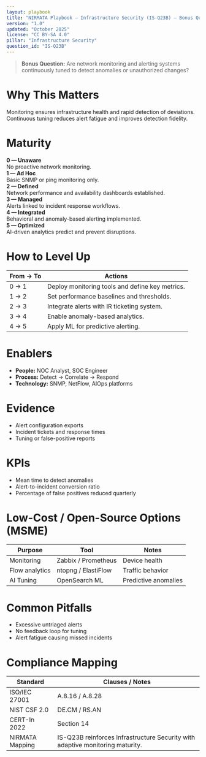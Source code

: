 ```yaml
---
layout: playbook
title: "NIRMATA Playbook — Infrastructure Security (IS-Q23B) — Bonus Question"
version: "1.0"
updated: "October 2025"
license: "CC BY-SA 4.0"
pillar: "Infrastructure Security"
question_id: "IS-Q23B"
---
```


> **Bonus Question:** Are network monitoring and alerting systems continuously tuned to detect anomalies or unauthorized changes?

# Why This Matters
Monitoring ensures infrastructure health and rapid detection of deviations. Continuous tuning reduces alert fatigue and improves detection fidelity.

# Maturity
<div class="levels-grid">
  <div class="level level-0"><strong>0 — Unaware</strong><br>No proactive network monitoring.</div>
  <div class="level level-1"><strong>1 — Ad Hoc</strong><br>Basic SNMP or ping monitoring only.</div>
  <div class="level level-2"><strong>2 — Defined</strong><br>Network performance and availability dashboards established.</div>
  <div class="level level-3"><strong>3 — Managed</strong><br>Alerts linked to incident response workflows.</div>
  <div class="level level-4"><strong>4 — Integrated</strong><br>Behavioral and anomaly-based alerting implemented.</div>
  <div class="level level-5"><strong>5 — Optimized</strong><br>AI-driven analytics predict and prevent disruptions.</div>
</div>

# How to Level Up
| From → To | Actions |
|---|---|
| 0 → 1 |Deploy monitoring tools and define key metrics.|  
| 1 → 2 |Set performance baselines and thresholds.|  
| 2 → 3 |Integrate alerts with IR ticketing system.|  
| 3 → 4 |Enable anomaly-based analytics.|  
| 4 → 5 |Apply ML for predictive alerting.|

# Enablers
- **People:** NOC Analyst, SOC Engineer  
- **Process:** Detect → Correlate → Respond  
- **Technology:** SNMP, NetFlow, AIOps platforms  

# Evidence
- Alert configuration exports  
- Incident tickets and response times  
- Tuning or false-positive reports  

# KPIs
- Mean time to detect anomalies  
- Alert-to-incident conversion ratio  
- Percentage of false positives reduced quarterly  

# Low-Cost / Open-Source Options (MSME)
| Purpose | Tool | Notes |
|---|---|---|
| Monitoring | Zabbix / Prometheus | Device health |  
| Flow analytics | ntopng / ElastiFlow | Traffic behavior |  
| AI Tuning | OpenSearch ML | Predictive anomalies |  

# Common Pitfalls
- Excessive untriaged alerts  
- No feedback loop for tuning  
- Alert fatigue causing missed incidents  

# Compliance Mapping
| Standard | Clauses / Notes |
|---|---|
| ISO/IEC 27001 | A.8.16 / A.8.28 |
| NIST CSF 2.0 | DE.CM / RS.AN |
| CERT-In 2022 | Section 14 |
| NIRMATA Mapping | IS-Q23B reinforces Infrastructure Security with adaptive monitoring maturity. |

